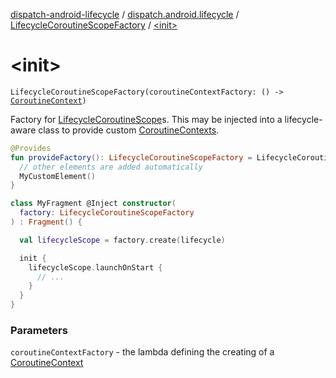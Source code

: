 [dispatch-android-lifecycle](../../index.md) / [dispatch.android.lifecycle](../index.md) / [LifecycleCoroutineScopeFactory](index.md) / [&lt;init&gt;](./-init-.md)

# &lt;init&gt;

`LifecycleCoroutineScopeFactory(coroutineContextFactory: () -> `[`CoroutineContext`](https://kotlinlang.org/api/latest/jvm/stdlib/kotlin.coroutines/-coroutine-context/index.html)`)`

Factory for [LifecycleCoroutineScope](../-lifecycle-coroutine-scope/index.md)s.  This may be injected into a lifecycle-aware class
to provide custom [CoroutineContexts](https://kotlinlang.org/api/latest/jvm/stdlib/kotlin.coroutines/-coroutine-context/index.html).

``` kotlin
@Provides
fun provideFactory(): LifecycleCoroutineScopeFactory = LifecycleCoroutineScopeFactory {
  // other elements are added automatically
  MyCustomElement()
}

class MyFragment @Inject constructor(
  factory: LifecycleCoroutineScopeFactory
) : Fragment() {

  val lifecycleScope = factory.create(lifecycle)

  init {
    lifecycleScope.launchOnStart {
      // ...
    }
  }
}
```

### Parameters

`coroutineContextFactory` - the lambda defining the creating of a [CoroutineContext](https://kotlinlang.org/api/latest/jvm/stdlib/kotlin.coroutines/-coroutine-context/index.html)